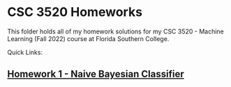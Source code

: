 # CSC 3520 Homeworks
This folder holds all of my homework solutions for my CSC 3520 - Machine Learning (Fall 2022) course at Florida Southern College.

Quick Links:
## [Homework 1 - Naive Bayesian Classifier](https://github.com/JacobKnox/Jacob-Knox-Projects/tree/main/CSC%203520/Homework-1)